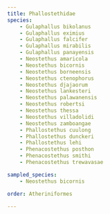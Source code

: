 ```yaml
---
title: Phallostethidae
species:
    - Gulaphallus bikolanus
    - Gulaphallus eximius
    - Gulaphallus falcifer
    - Gulaphallus mirabilis
    - Gulaphallus panayensis
    - Neostethus amaricola
    - Neostethus bicornis
    - Neostethus borneensis
    - Neostethus ctenophorus
    - Neostethus djajaorum
    - Neostethus lankesteri
    - Neostethus palawanensis
    - Neostethus robertsi
    - Neostethus thessa
    - Neostethus villadolidi
    - Neostethus zamboangae
    - Phallostethus cuulong
    - Phallostethus dunckeri
    - Phallostethus lehi
    - Phenacostethus posthon
    - Phenacostethus smithi
    - Phenacostethus trewavasae

sampled_species:
    - Neostethus bicornis

order: Atheriniformes

---
```

